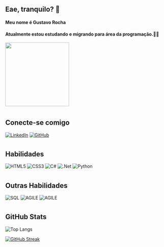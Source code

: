 ## Eae, tranquilo? 👋
#### Meu nome é Gustavo Rocha
#### Atualmente estou estudando e migrando para área da programação.👨‍💻 

<p align="left">
  <img src="https://media.giphy.com/media/HoffxyN8ghVuw/giphy.gif" height="200" widht="200"> 
</p>

#

## Conecte-se comigo
[![LinkedIn](https://img.shields.io/badge/LinkedIn-000?style=for-the-badge&logo=linkedin&logoColor=0E76A8)](https://www.linkedin.com/in/gustavo-rocha-tec)
[![GitHub](https://img.shields.io/badge/GitHub-000?style=for-the-badge&logo=GitHub&logoColor=0E76A8)](https://github.com/Gustavo-GRB)
#

## Habilidades
![HTML5](https://img.shields.io/badge/HTML5-000?style=for-the-badge&logo=html5) 
![CSS3](https://img.shields.io/badge/CSS3-000?style=for-the-badge&logo=css3&logoColor=264CE4)
![C#](https://img.shields.io/badge/C%23-000?style=for-the-badge&logo=c-sharp&logoColor=823085)
![.Net](https://img.shields.io/badge/.NET-000?style=for-the-badge&logo=.net)
![Python](https://img.shields.io/badge/Python-000?style=for-the-badge&logo=python)
#
## Outras Habilidades
![SQL](https://img.shields.io/badge/SQL-000?style=for-the-badge&logo=sql) 
![AGILE](https://img.shields.io/badge/Scrum-4A90E2?style=for-the-badge&logo=sql) 
![AGILE](https://img.shields.io/badge/Kanban-F9A825?style=for-the-badge&logo=sql)   
#

## GitHub Stats

![Top Langs](https://github-readme-stats-git-masterrstaa-rickstaa.vercel.app/api/top-langs/?username=Gustavo-GRB&layout=compact&bg_color=000&border_color=4B0082&title_color=0000FFF&text_color=FFF)

[![GitHub Streak](https://streak-stats.demolab.com/?user=Gustavo-GRB&theme=windows-dark&background=000&border=4B0082&dates=FFF)](https://git.io/streak-stats)

#



